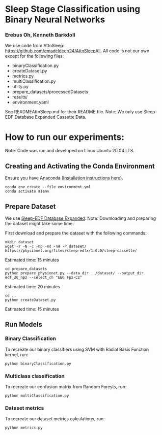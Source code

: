 # Sleep Stage Classification using Binary Neural Networks
### Erebus Oh, Kenneth Barkdoll

We use code from AttnSleep: https://github.com/emadeldeen24/AttnSleepAll. All code is not our own except for the following files:
- binaryClassification.py
- createDataset.py
- metrics.py
- multiClassification.py
- utlity.py
- prepare_datasets/processedDatasets
- results/
- environment.yaml

See READMEAttnSleep.md for their README file. Note: We only use Sleep-EDF Database Expanded Cassette Data.

# How to run our experiments:
Note: Code was run and developed on Linux Ubuntu 20.04 LTS.

## Creating and Activating the Conda Environment
Ensure you have Anaconda ([Installation instructions here](https://www.anaconda.com/products/individual)).
```
conda env create --file environment.yml
conda activate asenv
```

## Prepare Dataset
We use [Sleep-EDF Database Expanded](https://www.physionet.org/content/sleep-edfx/1.0.0/).
Note: Downloading and preparing the dataset might take some time.

First download and prepare the dataset with the following commands:
```
mkdir dataset
wget -r -N -c -np -nd -nH -P dataset/ https://physionet.org/files/sleep-edfx/1.0.0/sleep-cassette/
```
Estimated time: 15 minutes
```
cd prepare_datasets
python prepare_physionet.py --data_dir ../dataset/ --output_dir edf_20_npz --select_ch "EEG Fpz-Cz"
```
Estimated time: 20 minutes
```
cd ..
python createDataset.py
```
Estimated time: 15 minutes

## Run Models

### Binary Classification
To recreate our binary classifiers using SVM with Radial Basis Function kernel, run:
```
python binaryClassification.py
```

### Multiclass classification
To recreate our confusion matrix from Random Forests, run:
```
python multiClassification.py
```

### Dataset metrics
To recreate our dataset metrics calculations, run:
```
python metrics.py
```
